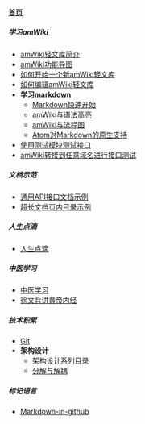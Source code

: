 
#### [首页](?file=home-首页)

##### 学习amWiki
- [amWiki轻文库简介](?file=001-学习amWiki/01-amWiki轻文库简介 "amWiki轻文库简介")
- [amWiki功能导图](?file=001-学习amWiki/02-amWiki功能导图 "amWiki功能导图")
- [如何开始一个新amWiki轻文库](?file=001-学习amWiki/03-如何开始一个新amWiki轻文库 "如何开始一个新amWiki轻文库")
- [如何编辑amWiki轻文库](?file=001-学习amWiki/04-如何编辑amWiki轻文库 "如何编辑amWiki轻文库")
- **学习markdown**
    - [Markdown快速开始](?file=001-学习amWiki/05-学习markdown/01-Markdown快速开始 "Markdown快速开始")
    - [amWiki与语法高亮](?file=001-学习amWiki/05-学习markdown/02-amWiki与语法高亮 "amWiki与语法高亮")
    - [amWiki与流程图](?file=001-学习amWiki/05-学习markdown/03-amWiki与流程图 "amWiki与流程图")
    - [Atom对Markdown的原生支持](?file=001-学习amWiki/05-学习markdown/05-Atom对Markdown的原生支持 "Atom对Markdown的原生支持")
- [使用测试模块测试接口](?file=001-学习amWiki/06-使用测试模块测试接口 "使用测试模块测试接口")
- [amWiki转接到任意域名进行接口测试](?file=001-学习amWiki/07-amWiki转接到任意域名进行接口测试 "amWiki转接到任意域名进行接口测试")

##### 文档示范
- [通用API接口文档示例](?file=002-文档示范/001-通用API接口文档示例 "通用API接口文档示例")
- [超长文档页内目录示例](?file=002-文档示范/002-超长文档页内目录示例 "超长文档页内目录示例")

##### 人生点滴
- [人生点滴](?file=003-人生点滴/001-人生点滴 "人生点滴")

##### 中医学习
- [中医学习](?file=004-中医学习/001-中医学习 "中医学习")
- [徐文兵讲黄帝内经](?file=004-中医学习/002-徐文兵讲黄帝内经 "徐文兵讲黄帝内经")

##### 技术积累
- [Git](?file=005-技术积累/100-Git "Git")
- **架构设计**
    - [架构设计系列目录](?file=005-技术积累/900-架构设计/001-架构设计系列目录 "架构设计系列目录")
    - [分解与解耦](?file=005-技术积累/900-架构设计/002-分解与解耦 "分解与解耦")

##### 标记语言
- [Markdown-in-github](?file=006-标记语言/001-Markdown-in-github "Markdown-in-github")
